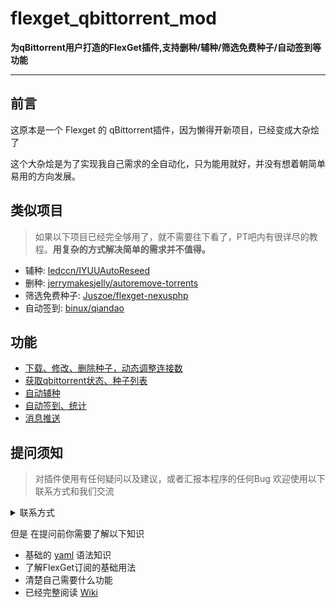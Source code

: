 # flexget_qbittorrent_mod

**为qBittorrent用户打造的FlexGet插件,支持删种/辅种/筛选免费种子/自动签到等功能**

---

## 前言

这原本是一个 Flexget 的 qBittorrent插件，因为懒得开新项目，已经变成大杂烩了

这个大杂烩是为了实现我自己需求的全自动化，只为能用就好，并没有想着朝简单易用的方向发展。

## 类似项目

> 如果以下项目已经完全够用了，就不需要往下看了，PT吧内有很详尽的教程。**用复杂的方式解决简单的需求并不值得。**

- 辅种: [ledccn/IYUUAutoReseed](https://github.com/ledccn/IYUUAutoReseed)
- 删种: [jerrymakesjelly/autoremove-torrents](https://github.com/jerrymakesjelly/autoremove-torrents)
- 筛选免费种子: [Juszoe/flexget-nexusphp](https://github.com/Juszoe/flexget-nexusphp)
- 自动签到: [binux/qiandao](https://github.com/binux/qiandao)

## 功能

- [下载、修改、删除种子，动态调整连接数](https://github.com/IvonWei/flexget_qbittorrent_mod/wiki/qbittorrent_mod)
- [获取qbittorrent状态、种子列表](https://github.com/IvonWei/flexget_qbittorrent_mod/wiki/from_qbittorrent)
- [自动辅种](https://github.com/IvonWei/flexget_qbittorrent_mod/wiki/iyuu_auto_reseed)
- [自动签到、统计](https://github.com/IvonWei/flexget_qbittorrent_mod/wiki/auto_sign_in)
- [消息推送](https://github.com/IvonWei/flexget_qbittorrent_mod/wiki/wecom)

## 提问须知

> 对插件使用有任何疑问以及建议，或者汇报本程序的任何Bug 欢迎使用以下联系方式和我们交流

<details>
  <summary>联系方式</summary>

- [Telegram群聊](https://t.me/flexget_qbittorrent_mod)
- QQ群: 1128215750

口令: 115599
</details>


但是 在提问前你需要了解以下知识

- 基础的 [yaml](https://www.runoob.com/w3cnote/yaml-intro.html) 语法知识
- 了解FlexGet订阅的基础用法
- 清楚自己需要什么功能
- 已经完整阅读 [Wiki](https://github.com/IvonWei/flexget_qbittorrent_mod/wiki)
